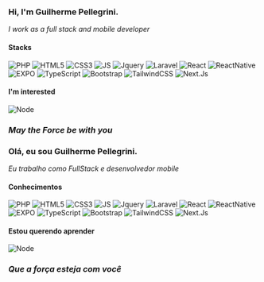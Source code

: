 ### Hi, I'm Guilherme Pellegrini.
_I work as a full stack and mobile developer_

#### Stacks

![PHP](https://img.shields.io/badge/-PHP-383838?style=for-the-badge&logo=php) ![HTML5](https://img.shields.io/badge/-HTML_5-383838?style=for-the-badge&logo=html5) ![CSS3](https://img.shields.io/badge/-CSS_3-383838?style=for-the-badge&logo=CSS3) ![JS](https://img.shields.io/badge/-JavaScript-383838?style=for-the-badge&logo=JavaScript) ![Jquery](https://img.shields.io/badge/-Jquery-383838?style=for-the-badge&logo=jQuery) ![Laravel](https://img.shields.io/badge/-Laravel-383838?style=for-the-badge&logo=Laravel) ![React](https://img.shields.io/badge/-React-383838?style=for-the-badge&logo=react) ![ReactNative](https://img.shields.io/badge/-React_Native-383838?style=for-the-badge&logo=react) ![EXPO](https://img.shields.io/badge/-EXPO-383838?style=for-the-badge&logo=EXPO) ![TypeScript](https://img.shields.io/badge/-TypeScript-383838?style=for-the-badge&logo=TypeScript) ![Bootstrap](https://img.shields.io/badge/-Bootstrap-383838?style=for-the-badge&logo=Bootstrap) ![TailwindCSS](https://img.shields.io/badge/-Tailwind_CSS-383838?style=for-the-badge&logo=TailwindCSS) ![Next.Js](https://img.shields.io/badge/-Next.Js-383838?style=for-the-badge&logo=Next.Js) 

#### I'm interested
![Node](https://img.shields.io/badge/-Node.Js-383838?style=for-the-badge&logo=Node.Js) 
### *_May the Force be with you_*        

### Olá, eu sou Guilherme Pellegrini.
_Eu trabalho como FullStack e desenvolvedor mobile_

#### Conhecimentos

![PHP](https://img.shields.io/badge/-PHP-383838?style=for-the-badge&logo=php) ![HTML5](https://img.shields.io/badge/-HTML_5-383838?style=for-the-badge&logo=html5) ![CSS3](https://img.shields.io/badge/-CSS_3-383838?style=for-the-badge&logo=CSS3) ![JS](https://img.shields.io/badge/-JavaScript-383838?style=for-the-badge&logo=JavaScript) ![Jquery](https://img.shields.io/badge/-Jquery-383838?style=for-the-badge&logo=jQuery) ![Laravel](https://img.shields.io/badge/-Laravel-383838?style=for-the-badge&logo=Laravel) ![React](https://img.shields.io/badge/-React-383838?style=for-the-badge&logo=react) ![ReactNative](https://img.shields.io/badge/-React_Native-383838?style=for-the-badge&logo=react) ![EXPO](https://img.shields.io/badge/-EXPO-383838?style=for-the-badge&logo=EXPO) ![TypeScript](https://img.shields.io/badge/-TypeScript-383838?style=for-the-badge&logo=TypeScript) ![Bootstrap](https://img.shields.io/badge/-Bootstrap-383838?style=for-the-badge&logo=Bootstrap) ![TailwindCSS](https://img.shields.io/badge/-Tailwind_CSS-383838?style=for-the-badge&logo=TailwindCSS) ![Next.Js](https://img.shields.io/badge/-Next.Js-383838?style=for-the-badge&logo=Next.Js)

#### Estou querendo aprender
![Node](https://img.shields.io/badge/-Node.Js-383838?style=for-the-badge&logo=Node.Js)

### *_Que a força esteja com você_*
